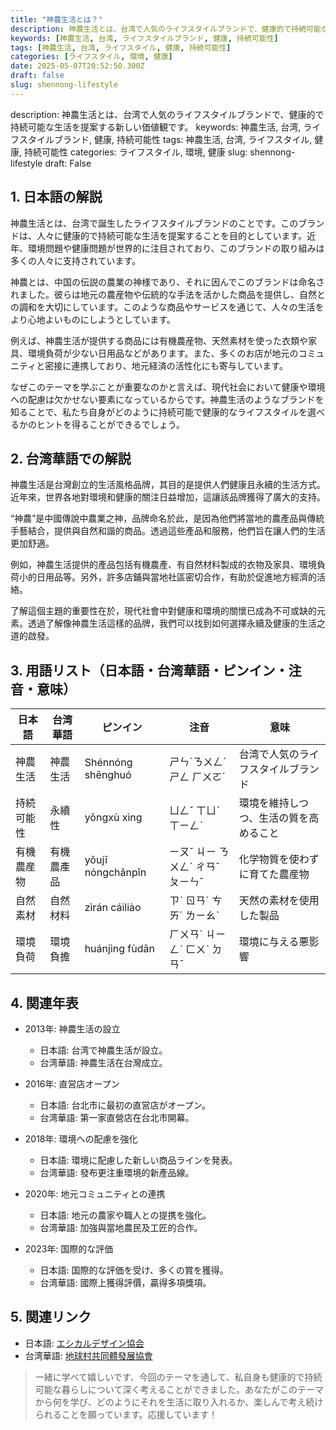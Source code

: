 ```yaml
---
title: "神農生活とは？"
description: 神農生活とは、台湾で人気のライフスタイルブランドで、健康的で持続可能な生活を提案する新しい価値観です。
keywords: [神農生活, 台湾, ライフスタイルブランド, 健康, 持続可能性]
tags: [神農生活, 台湾, ライフスタイル, 健康, 持続可能性]
categories: [ライフスタイル, 環境, 健康]
date: 2025-05-07T20:52:50.300Z
draft: false
slug: shennong-lifestyle
---
```


description: 神農生活とは、台湾で人気のライフスタイルブランドで、健康的で持続可能な生活を提案する新しい価値観です。
keywords: 神農生活, 台湾, ライフスタイルブランド, 健康, 持続可能性
tags: 神農生活, 台湾, ライフスタイル, 健康, 持続可能性
categories: ライフスタイル, 環境, 健康
slug: shennong-lifestyle
draft: False

## 1. 日本語の解説

神農生活とは、台湾で誕生したライフスタイルブランドのことです。このブランドは、人々に健康的で持続可能な生活を提案することを目的としています。近年、環境問題や健康問題が世界的に注目されており、このブランドの取り組みは多くの人々に支持されています。

神農とは、中国の伝説の農業の神様であり、それに因んでこのブランドは命名されました。彼らは地元の農産物や伝統的な手法を活かした商品を提供し、自然との調和を大切にしています。このような商品やサービスを通じて、人々の生活をより心地よいものにしようとしています。

例えば、神農生活が提供する商品には有機農産物、天然素材を使った衣類や家具、環境負荷が少ない日用品などがあります。また、多くのお店が地元のコミュニティと密接に連携しており、地元経済の活性化にも寄与しています。

なぜこのテーマを学ぶことが重要なのかと言えば、現代社会において健康や環境への配慮は欠かせない要素になっているからです。神農生活のようなブランドを知ることで、私たち自身がどのように持続可能で健康的なライフスタイルを選べるかのヒントを得ることができるでしょう。

## 2. 台湾華語での解説

神農生活是台灣創立的生活風格品牌，其目的是提供人們健康且永續的生活方式。近年來，世界各地對環境和健康的關注日益增加，這讓該品牌獲得了廣大的支持。

“神農”是中國傳說中農業之神，品牌命名於此，是因為他們將當地的農產品與傳統手藝結合，提供與自然和諧的商品。透過這些產品和服務，他們旨在讓人們的生活更加舒適。

例如，神農生活提供的產品包括有機農產、有自然材料製成的衣物及家具、環境負荷小的日用品等。另外，許多店鋪與當地社區密切合作，有助於促進地方經濟的活絡。

了解這個主題的重要性在於，現代社會中對健康和環境的關懷已成為不可或缺的元素。透過了解像神農生活這樣的品牌，我們可以找到如何選擇永續及健康的生活之道的啟發。

## 3. 用語リスト（日本語・台湾華語・ピンイン・注音・意味）

| 日本語       | 台湾華語         | ピンイン      | 注音       | 意味                       |
|-----------|--------------|------------|----------|--------------------------|
| 神農生活     | 神農生活        | Shénnóng shēnghuó | ㄕㄣˊㄋㄨㄥˊ ㄕㄥ ㄏㄨㄛˊ | 台湾で人気のライフスタイルブランド     |
| 持続可能性    | 永續性          | yǒngxù xìng | ㄩㄥˇ ㄒㄩˋ ㄒㄧㄥˋ   | 環境を維持しつつ、生活の質を高めること |
| 有機農産物    | 有機農產品       | yǒujī nóngchǎnpǐn | ㄧㄡˇ ㄐㄧ ㄋㄨㄥˊ ㄔㄢˇ ㄆㄧㄣˇ | 化学物質を使わずに育てた農産物        |
| 自然素材     | 自然材料        | zìrán cáiliào | ㄗˋ ㄖㄢˊ ㄘㄞˊ ㄌㄧㄠˋ | 天然の素材を使用した製品          |
| 環境負荷     | 環境負擔        | huánjìng fùdān | ㄏㄨㄢˊ ㄐㄧㄥˋ ㄈㄨˋ ㄉㄢˉ  | 環境に与える悪影響               |

## 4. 関連年表

- 2013年: 神農生活の設立  
  - 日本語: 台湾で神農生活が設立。  
  - 台湾華語: 神農生活在台灣成立。

- 2016年: 直営店オープン  
  - 日本語: 台北市に最初の直営店がオープン。  
  - 台湾華語: 第一家直營店在台北市開幕。

- 2018年: 環境への配慮を強化  
  - 日本語: 環境に配慮した新しい商品ラインを発表。  
  - 台湾華語: 發布更注重環境的新產品線。

- 2020年: 地元コミュニティとの連携  
  - 日本語: 地元の農家や職人との提携を強化。  
  - 台湾華語: 加強與當地農民及工匠的合作。

- 2023年: 国際的な評価  
  - 日本語: 国際的な評価を受け、多くの賞を獲得。  
  - 台湾華語: 國際上獲得評價，贏得多項獎項。

## 5. 関連リンク  

- 日本語: [エシカルデザイン協会](https://www.ethicaldesign.jp/)  
- 台湾華語: [地球村共同體發展協會](https://www.taipei-go.org.tw/)

>一緒に学べて嬉しいです、今回のテーマを通して、私自身も健康的で持続可能な暮らしについて深く考えることができました。あなたがこのテーマから何を学び、どのようにそれを生活に取り入れるか、楽しんで考え続けられることを願っています。応援しています！